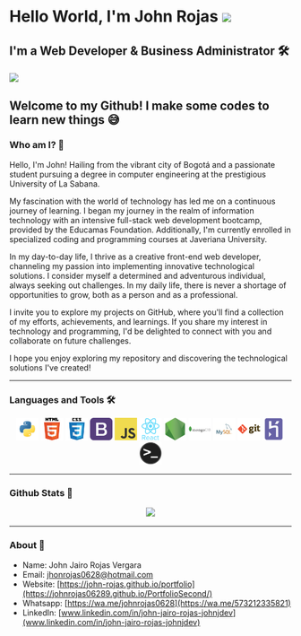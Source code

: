 
# Hello World, I'm John Rojas <img src="https://raw.githubusercontent.com/verma-anushka/verma-anushka/master/gifs/wave.gif" width="40px"></h4>

## I'm a Web Developer & Business Administrator  🛠 


<img align="center" src="https://i.imgur.com/8MupZHY.gif" width="400px" />
<br>

    
## Welcome to my Github! I make some codes to learn new things :sweat_smile:

### Who am I? 🧔
Hello, I'm John! Hailing from the vibrant city of Bogotá and a passionate student pursuing a degree in computer engineering at the prestigious University of La Sabana.

My fascination with the world of technology has led me on a continuous journey of learning. I began my journey in the realm of information technology with an intensive full-stack web development bootcamp, provided by the Educamas Foundation. Additionally, I'm currently enrolled in specialized coding and programming courses at Javeriana University.

In my day-to-day life, I thrive as a creative front-end web developer, channeling my passion into implementing innovative technological solutions. I consider myself a determined and adventurous individual, always seeking out challenges. In my daily life, there is never a shortage of opportunities to grow, both as a person and as a professional.

I invite you to explore my projects on GitHub, where you'll find a collection of my efforts, achievements, and learnings. If you share my interest in technology and programming, I'd be delighted to connect with you and collaborate on future challenges.

I hope you enjoy exploring my repository and discovering the technological solutions I've created!

---

### Languages and Tools 🛠 

<p align="center">

  <div align="center">
  
<code><img height="40" src="https://raw.githubusercontent.com/github/explore/80688e429a7d4ef2fca1e82350fe8e3517d3494d/topics/python/python.png"></code>
<code><img height="40" src="https://raw.githubusercontent.com/github/explore/80688e429a7d4ef2fca1e82350fe8e3517d3494d/topics/html/html.png"></code> 
<code><img height="40" src="https://raw.githubusercontent.com/github/explore/80688e429a7d4ef2fca1e82350fe8e3517d3494d/topics/css/css.png"></code> 
<code><img height="40" src="https://raw.githubusercontent.com/github/explore/80688e429a7d4ef2fca1e82350fe8e3517d3494d/topics/bootstrap/bootstrap.png"></code> 
<code><img height="40" src="https://raw.githubusercontent.com/github/explore/80688e429a7d4ef2fca1e82350fe8e3517d3494d/topics/javascript/javascript.png"></code>
<code><img height="40" src="https://raw.githubusercontent.com/devicons/devicon/master/icons/react/react-original-wordmark.svg"></code> 
<code><img height="40" src="https://raw.githubusercontent.com/github/explore/80688e429a7d4ef2fca1e82350fe8e3517d3494d/topics/nodejs/nodejs.png"></code> 
<code><img height="40" src="https://raw.githubusercontent.com/github/explore/80688e429a7d4ef2fca1e82350fe8e3517d3494d/topics/mongodb/mongodb.png"></code> 
<code><img height="40" src="https://raw.githubusercontent.com/github/explore/80688e429a7d4ef2fca1e82350fe8e3517d3494d/topics/mysql/mysql.png"></code> 
<code><img height="40" src="https://raw.githubusercontent.com/github/explore/80688e429a7d4ef2fca1e82350fe8e3517d3494d/topics/git/git.png"></code> 
<code><img height="40" src="https://raw.githubusercontent.com/devicons/devicon/master/icons/heroku/heroku-plain.svg"></code> 
<code><img height="40" src="https://raw.githubusercontent.com/github/explore/80688e429a7d4ef2fca1e82350fe8e3517d3494d/topics/terminal/terminal.png"></code>

  </div>
  </p>

---


### Github Stats 🥇

<p align="center">
  
  <img src="https://github-readme-stats.vercel.app/api?username=JohnRojas06289&show_icons=true" />

</p>

---

### About 📝


- Name: John Jairo Rojas Vergara
- Email: jhonrojas0628@hotmail.com
- Website: [https://john-rojas.github.io/portfolio](https://johnrojas06289.github.io/PortfolioSecond/)
- Whatsapp: [https://wa.me/johnrojas0628](https://wa.me/573212335821)
- LinkedIn: [www.linkedin.com/in/john-jairo-rojas-johnjdev](www.linkedin.com/in/john-jairo-rojas-johnjdev)
